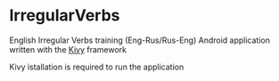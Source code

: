 # IrregularVerbs
English Irregular Verbs training (Eng-Rus/Rus-Eng) Android application written with the [Kivy](https://kivy.org/) framework

Kivy istallation is required to run the application

